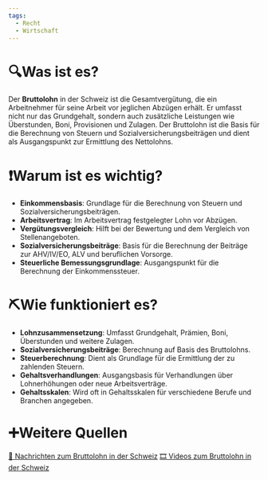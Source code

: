 ```yaml
---
tags:
  - Recht
  - Wirtschaft
---
```

# 🔍Was ist es?
Der **Bruttolohn** in der Schweiz ist die Gesamtvergütung, die ein Arbeitnehmer für seine Arbeit vor jeglichen Abzügen erhält. Er umfasst nicht nur das Grundgehalt, sondern auch zusätzliche Leistungen wie Überstunden, Boni, Provisionen und Zulagen. Der Bruttolohn ist die Basis für die Berechnung von Steuern und Sozialversicherungsbeiträgen und dient als Ausgangspunkt zur Ermittlung des Nettolohns.

# ❗Warum ist es wichtig?
- **Einkommensbasis**: Grundlage für die Berechnung von Steuern und Sozialversicherungsbeiträgen.
- **Arbeitsvertrag**: Im Arbeitsvertrag festgelegter Lohn vor Abzügen.
- **Vergütungsvergleich**: Hilft bei der Bewertung und dem Vergleich von Stellenangeboten.
- **Sozialversicherungsbeiträge**: Basis für die Berechnung der Beiträge zur AHV/IV/EO, ALV und beruflichen Vorsorge.
- **Steuerliche Bemessungsgrundlage**: Ausgangspunkt für die Berechnung der Einkommenssteuer.

# ⛏Wie funktioniert es?
- **Lohnzusammensetzung**: Umfasst Grundgehalt, Prämien, Boni, Überstunden und weitere Zulagen.
- **Sozialversicherungsbeiträge**: Berechnung auf Basis des Bruttolohns.
- **Steuerberechnung**: Dient als Grundlage für die Ermittlung der zu zahlenden Steuern.
- **Gehaltsverhandlungen**: Ausgangsbasis für Verhandlungen über Lohnerhöhungen oder neue Arbeitsverträge.
- **Gehaltsskalen**: Wird oft in Gehaltsskalen für verschiedene Berufe und Branchen angegeben.

# ➕Weitere Quellen
[📄 Nachrichten zum Bruttolohn in der Schweiz](https://www.google.com/search?q=Bruttolohn+in+der+Schweiz&tbm=nws)
[🎞 Videos zum Bruttolohn in der Schweiz](https://www.google.com/search?q=Bruttolohn+in+der+Schweiz&tbm=vid)